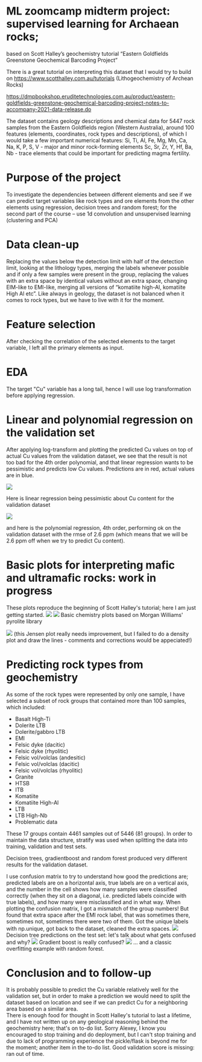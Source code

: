 # ML zoomcamp midterm project: supervised learning for Archaean rocks; 
based on Scott Halley’s geochemistry tutorial “Eastern Goldfields Greenstone Geochemical Barcoding Project” 

There is a great tutorial on interpreting this dataset that I would try to build on https://www.scotthalley.com.au/tutorials (Lithogeochemistry of Archean Rocks)

https://dmpbookshop.eruditetechnologies.com.au/product/eastern-goldfields-greenstone-geochemical-barcoding-project-notes-to-accompany-2021-data-release.do

The dataset contains geology descriptions and chemical data for 5447 rock samples from the Eastern Goldfields region (Western Australia), around 100 features (elements, coordinates, rock types and descriptions), of which I would take a few important numerical features: 
Si, Ti, Al, Fe, Mg, Mn, Ca, Na, K, P, S, V - major and minor rock-forming elements
Sc, Sr, Zr, Y, Hf, Ba, Nb - trace elements that could be important for predicting magma fertility. 

# Purpose of the project
To investigate the dependencies between different elements and see if we can predict target variables like rock types and ore elements from the other elements
using regression, decision trees and random forest; for the second part of the course – use 1d convolution and unsupervised learning (clustering and PCA)

# Data clean-up
Replacing the values below the detection limit with half of the detection limit, looking at the lithology types, merging the labels whenever possible and if only a few samples were present in the group, replacing the values with an extra space by identical values without an extra space, changing EIM-like to EMI-like, merging all versions of “komatiite high-Al, komatiite High Al etc”. Like always in geology, the dataset is not balanced when it comes to rock types, but we have to live with it for the moment. 

# Feature selection
After checking the correlation of the selected elements to the target variable, I left all the primary elements as input. 

# EDA 
The target "Cu" variable has a long tail, hence I will use log transformation before applying regression. 

# Linear and polynomial regression on the validation set
After applying log-transform and plotting the predicted Cu values on top of actual Cu values from the validation dataset, we see that the result is not too bad for the 4th order polynomial, and that linear regression wants to be pessimistic and predicts low Cu values. Predictions are in red, actual values are in blue. 

<img src=https://github.com/DinaKlim/Alexey-Grigoriev-s-ML-Zoomcamp-Homework/blob/main/Midterm%20project/Linear%20regression.png>

Here is linear regression being pessimistic about Cu content for the validation dataset

<img src=https://github.com/DinaKlim/Alexey-Grigoriev-s-ML-Zoomcamp-Homework/blob/main/Midterm%20project/4th%20order%20polynomial.png>

and here is the polynomial regression, 4th order, performing ok on the validation dataset with the rmse of 2.6 ppm (which means that we will be 2.6 ppm off when we try to predict Cu content). 

# Basic plots for interpreting mafic and ultramafic rocks: work in progress
These plots reproduce the beginning of Scott Halley's tutorial; here I am just getting started.
<img src=https://github.com/DinaKlim/Alexey-Grigoriev-s-ML-Zoomcamp-Homework/blob/main/Midterm%20project/chemistry1.png>
<img src=https://github.com/DinaKlim/Alexey-Grigoriev-s-ML-Zoomcamp-Homework/blob/main/Midterm%20project/chemistry2.png>
Basic chemistry plots based on Morgan Williams' pyrolite library

<img src=https://github.com/DinaKlim/Alexey-Grigoriev-s-ML-Zoomcamp-Homework/blob/main/Midterm%20project/Jensen%20plot%20attempt.png>
(this Jensen plot really needs improvement, but I failed to do a density plot and draw the lines - comments and corrections would be appeciated!)

# Predicting rock types from geochemistry
As some of the rock types were represented by only one sample, I have selected a subset of rock groups that contained more than 100 samples, which included: 
- Basalt High-Ti
- Dolerite LTB
- Dolerite/gabbro LTB
- EMI
- Felsic dyke (dacitic)
- Felsic dyke (rhyolitic)
- Felsic vol/volclas (andesitic)
- Felsic vol/volclas (dacitic)
- Felsic vol/volclas (rhyolitic)
- Granite
- HTSB
- ITB
- Komatiite
- Komatiite High-Al
- LTB
- LTB High-Nb
- Problematic data

These 17 groups contain 4461 samples out of 5446 (81 groups). In order to maintain the data structure, stratify was used when splitting the data into training, validation and test sets. 

Decision trees, gradientboost and random forest produced very different results for the validation dataset. 

I use confusion matrix to try to understand how good the predictions are; predicted labels are on a horizontal axis, true labels are on a vertical axis, and the number in the cell shows how many samples were classified correctly (when they sit on a diagonal, i.e. predicted labels coincide with true labels), and how many were misclassified and in what way. 
When plotting the confusion matrix, I got a mismatch of the group numbers! But found that extra space after the EMI rock label, that was sometimes there, sometimes not, sometimes there were two of them. Got the unique labels with np.unique, got back to the dataset, cleaned the extra spaces. 
<img src=https://github.com/DinaKlim/Alexey-Grigoriev-s-ML-Zoomcamp-Homework/blob/main/Midterm%20project/confusion%20matrix%20dtree%20test.jpg>
Decision tree predictions on the test set: let's talk about what gets confused and why? 
<img src=https://github.com/DinaKlim/Alexey-Grigoriev-s-ML-Zoomcamp-Homework/blob/main/Midterm%20project/confusion%20matrix%20gboost%20test.jpg>
Gradient boost is really confused? 
<img src=https://github.com/DinaKlim/Alexey-Grigoriev-s-ML-Zoomcamp-Homework/blob/main/Midterm%20project/confusion%20random%20forest%20test%20set.jpg>
... and a classic overfitting example with random forest. 

# Conclusion and to follow-up
It is probably possible to predict the Cu variable relatively well for the validation set, but in order to make a prediction we would need to split the dataset based on location and see if we can predict Cu for a neighboring area based on a similar area.  
There is enough food for thought in Scott Halley's tutorial to last a lifetime, and I have not written up on any geological reasoning behind the geochemistry here; that's on  to-do list. 
Sorry Alexey, I know you encouraged to stop training and do deployment, but I can't stop training and due to lack of programming experience the pickle/flask is beyond me for the moment; another item in the to-do list. 
Good validation score is missing: ran out of time. 
